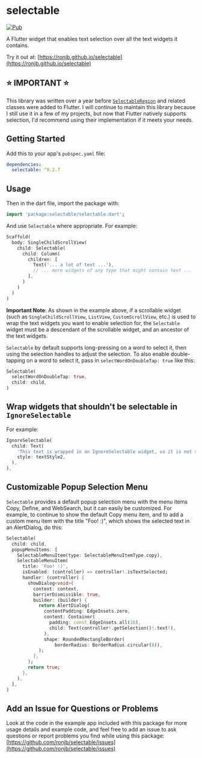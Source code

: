 # selectable

[![Pub](https://img.shields.io/pub/v/selectable.svg)](https://pub.dev/packages/selectable)

A Flutter widget that enables text selection over all the text widgets it contains.

Try it out at: [https://ronjb.github.io/selectable](https://ronjb.github.io/selectable)

## ⭐️ **IMPORTANT** ⭐️

This library was written over a year before [`SelectableRegion`](https://api.flutter.dev/flutter/widgets/SelectableRegion-class.html) and related classes were added to Flutter. I will continue to maintain this library because I still use it in a few of my projects, but now that Flutter natively supports selection, I'd recommend using their implementation if it meets your needs.

## Getting Started

Add this to your app's `pubspec.yaml` file:

```yaml
dependencies:
  selectable: ^0.2.7
```

## Usage

Then in the dart file, import the package with:

```dart
import 'package:selectable/selectable.dart';
```

And use `Selectable` where appropriate. For example:

```dart
Scaffold(
  body: SingleChildScrollView(
    child: Selectable(
      child: Column(
        children: [
          Text('... a lot of text ...'),
          // ... more widgets of any type that might contain text ...
        ],
      )
    )
  )
)
```

**Important Note**: As shown in the example above, if a scrollable widget (such as `SingleChildScrollView`, `ListView`, `CustomScrollView`, etc.) is used to wrap the text widgets you want to enable selection for, the `Selectable` widget must be a descendant of the scrollable widget, and an ancestor of the text widgets.

`Selectable` by default supports long-pressing on a word to select it, then using the selection handles to adjust the selection. To also enable double-tapping on a word to select it, pass in `selectWordOnDoubleTap: true` like this:

```dart
Selectable(
  selectWordOnDoubleTap: true,
  child: child,
)
```

## Wrap widgets that shouldn't be selectable in `IgnoreSelectable`

For example:

```dart
IgnoreSelectable(
  child: Text(
    'This text is wrapped in an IgnoreSelectable widget, so it is not selectable.',
    style: textStyle2,
  ),
),

```

## Customizable Popup Selection Menu

`Selectable` provides a default popup selection menu with the menu items Copy, Define, and WebSearch, but it can easily be customized. For example, to continue to show the default Copy menu item, and to add a custom menu item with the title "Foo! :)", which shows the selected text in an AlertDialog, do this:

```dart
Selectable(
  child: child,
  popupMenuItems: [
    SelectableMenuItem(type: SelectableMenuItemType.copy),
    SelectableMenuItem(
      title: 'Foo! :)',
      isEnabled: (controller) => controller!.isTextSelected;
      handler: (controller) {
        showDialog<void>(
          context: context,
          barrierDismissible: true,
          builder: (builder) {
            return AlertDialog(
              contentPadding: EdgeInsets.zero,
              content: Container(
                padding: const EdgeInsets.all(16),
                child: Text(controller!.getSelection()!.text!),
              ),
              shape: RoundedRectangleBorder(
                  borderRadius: BorderRadius.circular(8)),
            );
          },
        );
        return true;
      },
    ),
  ],
)
```

## Add an Issue for Questions or Problems

Look at the code in the example app included with this package for more usage details and example code, and feel free to add an issue to ask questions or report problems you find while using this package: [https://github.com/ronjb/selectable/issues](https://github.com/ronjb/selectable/issues)

